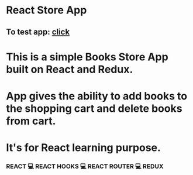 # React Store App

## To test app: [click](https://rejth.github.io/re-store/)

# This is a simple Books Store App built on React and Redux. 
# App gives the ability to add books to the shopping cart and delete books from cart. 
# It's for React learning purpose.

### REACT 💻 REACT HOOKS 💻 REACT ROUTER 💻 REDUX
